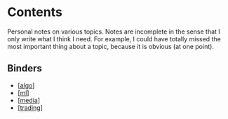 # Contents
Personal notes on various topics. Notes are incomplete in the sense that I only write what I think I need. For example, I could have totally missed the most important thing about a topic, because it is obvious (at one point).

## Binders
- [[algo]]
- [[ml]]
- [[media]]
- [[trading]]

[//begin]: # "Autogenerated link references for markdown compatibility"
[algo]: algo.md "Algorithms"
[ml]: ml.md "Machine Learning"
[media]: media.md "Media"
[trading]: trading.md "Trading"
[//end]: # "Autogenerated link references"

